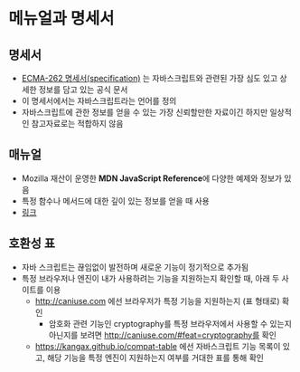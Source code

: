 # 메뉴얼과 명세서
## 명세서
* [ECMA-262 명세서(specification)](https://ecma-international.org/publications-and-standards/standards/ecma-262/) 는 자바스크립트와 관련된 가장 심도 있고 상세한 정보를 담고 있는 공식 문서
* 이 명세서에서는 자바스크립트라는 언어를 정의
* 자바스크립트에 관한 정보를 얻을 수 있는 가장 신뢰할만한 자료이긴 하지만 일상적인 참고자료로는 적합하지 않음
## 매뉴얼
* Mozilla 재산이 운영한 **MDN JavaScript Reference**에 다양한 예제와 정보가 있음
* 특정 함수나 메서드에 대한 깊이 있는 정보를 얻을 때 사용
* [링크](https://developer.mozilla.org/en-US/docs/Web/JavaScript/Reference)
## 호환성 표
* 자바 스크립트는 끊임없이 발전하며 새로운 기능이 정기적으로 추가됨
* 특정 브라우저나 엔진이 내가 사용하려는 기능을 지원하는지 확인할 때, 아래 두 사이트를 이용
    * http://caniuse.com 에선 브라우저가 특정 기능을 지원하는지 (표 형태로) 확인 
        * 암호화 관련 기능인 cryptography를 특정 브라우저에서 사용할 수 있는지 아닌지를 보려면 http://caniuse.com/#feat=cryptography를 확인
    * https://kangax.github.io/compat-table 에선 자바스크립트 기능 목록이 있고, 해당 기능을 특정 엔진이 지원하는지 여부를 거대한 표를 통해 확인